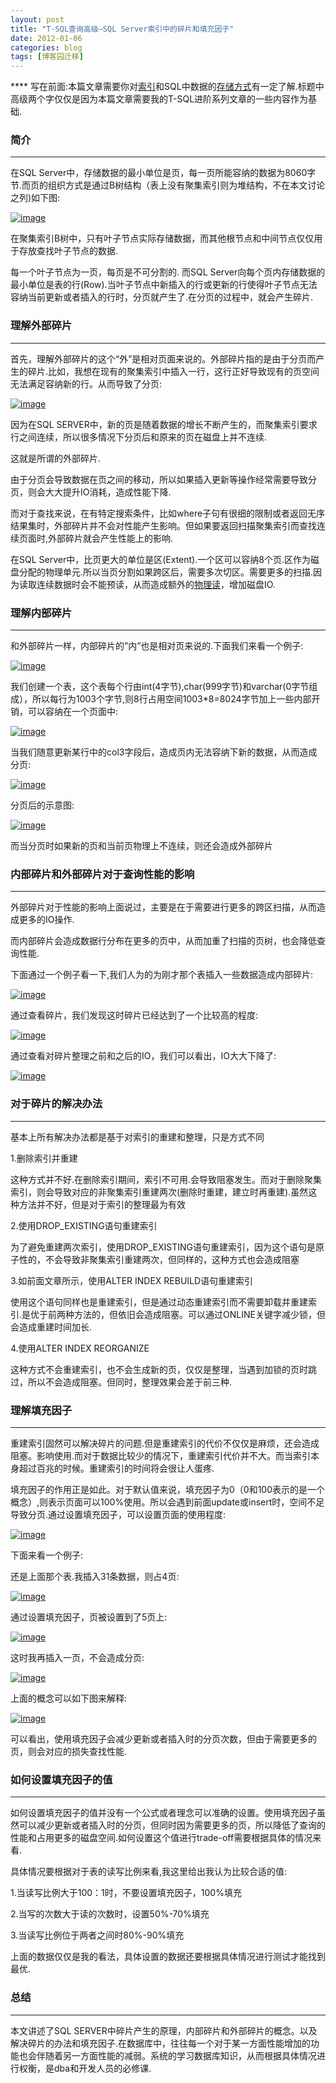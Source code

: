 ```yaml
---
layout: post
title: "T-SQL查询高级—SQL Server索引中的碎片和填充因子"
date: 2012-01-06
categories: blog
tags: [博客园迁移]
---
```


**** 写在前面:本篇文章需要你对[索引](http://www.cnblogs.com/CareySon/archive/2011/12/22/2297568.html)和SQL中数据的[存储方式](http://www.cnblogs.com/CareySon/archive/2011/12/26/2301597.html)有一定了解.标题中高级两个字仅仅是因为本篇文章需要我的T-SQL进阶系列文章的一些内容作为基础.

### **简介**

* * *

在SQL Server中，存储数据的最小单位是页，每一页所能容纳的数据为8060字节.而页的组织方式是通过B树结构（表上没有聚集索引则为堆结构，不在本文讨论之列\)如下图:

[![image](https://cdn.jsdelivr.net/gh/careyson/careyson.github.io@main/assets/images/2012-01-06-t-sql-sql-server/t-sql-sql-server-201201060845428567.png)](http://images.cnblogs.com/cnblogs_com/CareySon/201201/201201060845425012.png)

在聚集索引B树中，只有叶子节点实际存储数据，而其他根节点和中间节点仅仅用于存放查找叶子节点的数据.

每一个叶子节点为一页，每页是不可分割的. 而SQL Server向每个页内存储数据的最小单位是表的行\(Row\).当叶子节点中新插入的行或更新的行使得叶子节点无法容纳当前更新或者插入的行时，分页就产生了.在分页的过程中，就会产生碎片.

### **理解外部碎片**

* * *

首先，理解外部碎片的这个“外”是相对页面来说的。外部碎片指的是由于分页而产生的碎片.比如，我想在现有的聚集索引中插入一行，这行正好导致现有的页空间无法满足容纳新的行。从而导致了分页:

[![image](https://cdn.jsdelivr.net/gh/careyson/careyson.github.io@main/assets/images/2012-01-06-t-sql-sql-server/t-sql-sql-server-201201060845435993.png)](http://images.cnblogs.com/cnblogs_com/CareySon/201201/20120106084542486.png)

因为在SQL SERVER中，新的页是随着数据的增长不断产生的，而聚集索引要求行之间连续，所以很多情况下分页后和原来的页在磁盘上并不连续.

这就是所谓的外部碎片.

由于分页会导致数据在页之间的移动，所以如果插入更新等操作经常需要导致分页，则会大大提升IO消耗，造成性能下降.

而对于查找来说，在有特定搜索条件，比如where子句有很细的限制或者返回无序结果集时，外部碎片并不会对性能产生影响。但如果要返回扫描聚集索引而查找连续页面时,外部碎片就会产生性能上的影响.

在SQL Server中，比页更大的单位是区\(Extent\).一个区可以容纳8个页.区作为磁盘分配的物理单元.所以当页分割如果跨区后，需要多次切区。需要更多的扫描.因为读取连续数据时会不能预读，从而造成额外的[物理读](http://www.cnblogs.com/CareySon/archive/2011/12/23/2299127.html)，增加磁盘IO.

### **理解内部碎片**

* * *

和外部碎片一样，内部碎片的”内”也是相对页来说的.下面我们来看一个例子:

[![image](https://cdn.jsdelivr.net/gh/careyson/careyson.github.io@main/assets/images/2012-01-06-t-sql-sql-server/t-sql-sql-server-201201060845446973.png)](http://images.cnblogs.com/cnblogs_com/CareySon/201201/201201060845437006.png)

我们创建一个表，这个表每个行由int\(4字节\),char\(999字节\)和varchar\(0字节组成），所以每行为1003个字节,则8行占用空间1003\*8=8024字节加上一些内部开销，可以容纳在一个页面中:

[![image](https://cdn.jsdelivr.net/gh/careyson/careyson.github.io@main/assets/images/2012-01-06-t-sql-sql-server/t-sql-sql-server-20120106084545778.png)](http://images.cnblogs.com/cnblogs_com/CareySon/201201/201201060845443319.png)

当我们随意更新某行中的col3字段后，造成页内无法容纳下新的数据，从而造成分页:

[![image](https://cdn.jsdelivr.net/gh/careyson/careyson.github.io@main/assets/images/2012-01-06-t-sql-sql-server/t-sql-sql-server-201201060845463710.png)](http://images.cnblogs.com/cnblogs_com/CareySon/201201/201201060845453220.png)

分页后的示意图:

[![image](https://cdn.jsdelivr.net/gh/careyson/careyson.github.io@main/assets/images/2012-01-06-t-sql-sql-server/t-sql-sql-server-201201060845465596.png)](http://images.cnblogs.com/cnblogs_com/CareySon/201201/201201060845463677.png)

而当分页时如果新的页和当前页物理上不连续，则还会造成外部碎片

### **内部碎片和外部碎片对于查询性能的影响**

* * *

外部碎片对于性能的影响上面说过，主要是在于需要进行更多的跨区扫描，从而造成更多的IO操作.

而内部碎片会造成数据行分布在更多的页中，从而加重了扫描的页树，也会降低查询性能.

下面通过一个例子看一下,我们人为的为刚才那个表插入一些数据造成内部碎片:

[![image](https://cdn.jsdelivr.net/gh/careyson/careyson.github.io@main/assets/images/2012-01-06-t-sql-sql-server/t-sql-sql-server-201201060845476610.png)](http://images.cnblogs.com/cnblogs_com/CareySon/201201/201201060845479151.png)

通过查看碎片，我们发现这时碎片已经达到了一个比较高的程度:

[![image](https://cdn.jsdelivr.net/gh/careyson/careyson.github.io@main/assets/images/2012-01-06-t-sql-sql-server/t-sql-sql-server-201201060845487416.png)](http://images.cnblogs.com/cnblogs_com/CareySon/201201/201201060845479401.png)

通过查看对碎片整理之前和之后的IO，我们可以看出，IO大大下降了:

[![image](https://cdn.jsdelivr.net/gh/careyson/careyson.github.io@main/assets/images/2012-01-06-t-sql-sql-server/t-sql-sql-server-20120106084548382.png)](http://images.cnblogs.com/cnblogs_com/CareySon/201201/201201060845482923.png)

### **对于碎片的解决办法**

* * *

基本上所有解决办法都是基于对索引的重建和整理，只是方式不同

1.删除索引并重建

这种方式并不好.在删除索引期间，索引不可用.会导致阻塞发生。而对于删除聚集索引，则会导致对应的非聚集索引重建两次\(删除时重建，建立时再重建\).虽然这种方法并不好，但是对于索引的整理最为有效

2.使用DROP\_EXISTING语句重建索引

为了避免重建两次索引，使用DROP\_EXISTING语句重建索引，因为这个语句是原子性的，不会导致非聚集索引重建两次，但同样的，这种方式也会造成阻塞

3.如前面文章所示，使用ALTER INDEX REBUILD语句重建索引

使用这个语句同样也是重建索引，但是通过动态重建索引而不需要卸载并重建索引.是优于前两种方法的，但依旧会造成阻塞。可以通过ONLINE关键字减少锁，但会造成重建时间加长.

4.使用ALTER INDEX REORGANIZE

这种方式不会重建索引，也不会生成新的页，仅仅是整理，当遇到加锁的页时跳过，所以不会造成阻塞。但同时，整理效果会差于前三种.

### **理解填充因子**

* * *

重建索引固然可以解决碎片的问题.但是重建索引的代价不仅仅是麻烦，还会造成阻塞。影响使用.而对于数据比较少的情况下，重建索引代价并不大。而当索引本身超过百兆的时候。重建索引的时间将会很让人蛋疼.

填充因子的作用正是如此。对于默认值来说，填充因子为0（0和100表示的是一个概念）,则表示页面可以100%使用。所以会遇到前面update或insert时，空间不足导致分页.通过设置填充因子，可以设置页面的使用程度:

[![image](https://cdn.jsdelivr.net/gh/careyson/careyson.github.io@main/assets/images/2012-01-06-t-sql-sql-server/t-sql-sql-server-201201060845492267.png)](http://images.cnblogs.com/cnblogs_com/CareySon/201201/201201060845492300.png)

下面来看一个例子:

还是上面那个表.我插入31条数据，则占4页:

[![image](https://cdn.jsdelivr.net/gh/careyson/careyson.github.io@main/assets/images/2012-01-06-t-sql-sql-server/t-sql-sql-server-20120106084550217.png)](http://images.cnblogs.com/cnblogs_com/CareySon/201201/201201060845502758.png)

通过设置填充因子，页被设置到了5页上:

[![image](https://cdn.jsdelivr.net/gh/careyson/careyson.github.io@main/assets/images/2012-01-06-t-sql-sql-server/t-sql-sql-server-201201060845513706.png)](http://images.cnblogs.com/cnblogs_com/CareySon/201201/20120106084550707.png)

这时我再插入一页，不会造成分页:

[![image](https://cdn.jsdelivr.net/gh/careyson/careyson.github.io@main/assets/images/2012-01-06-t-sql-sql-server/t-sql-sql-server-201201060845526430.png)](http://images.cnblogs.com/cnblogs_com/CareySon/201201/201201060845518656.png)

上面的概念可以如下图来解释:

[![image](https://cdn.jsdelivr.net/gh/careyson/careyson.github.io@main/assets/images/2012-01-06-t-sql-sql-server/t-sql-sql-server-201201060845531032.png)](http://images.cnblogs.com/cnblogs_com/CareySon/201201/201201060845523573.png)

可以看出，使用填充因子会减少更新或者插入时的分页次数，但由于需要更多的页，则会对应的损失查找性能.

### **如何设置填充因子的值**

* * *

如何设置填充因子的值并没有一个公式或者理念可以准确的设置。使用填充因子虽然可以减少更新或者插入时的分页，但同时因为需要更多的页，所以降低了查询的性能和占用更多的磁盘空间.如何设置这个值进行trade-off需要根据具体的情况来看.

具体情况要根据对于表的读写比例来看,我这里给出我认为比较合适的值:

1.当读写比例大于100：1时，不要设置填充因子，100%填充

2.当写的次数大于读的次数时，设置50%-70%填充

3.当读写比例位于两者之间时80%-90%填充

上面的数据仅仅是我的看法，具体设置的数据还要根据具体情况进行测试才能找到最优.

### **总结**

* * *

本文讲述了SQL SERVER中碎片产生的原理，内部碎片和外部碎片的概念。以及解决碎片的办法和填充因子.在数据库中，往往每一个对于某一方面性能增加的功能也会伴随着另一方面性能的减弱。系统的学习数据库知识，从而根据具体情况进行权衡，是dba和开发人员的必修课.
